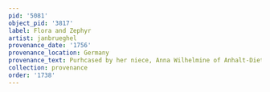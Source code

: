 ```yaml
---
pid: '5081'
object_pid: '3817'
label: Flora and Zephyr
artist: janbrueghel
provenance_date: '1756'
provenance_location: Germany
provenance_text: Purhcased by her niece, Anna Wilhelmine of Anhalt-Dietz
collection: provenance
order: '1738'
---
```

